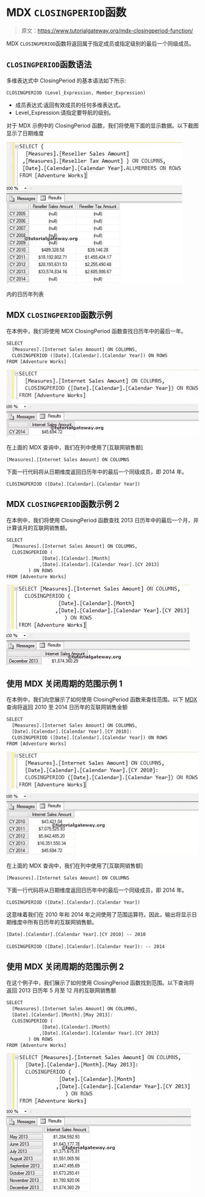 # MDX `CLOSINGPERIOD`函数

> 原文：<https://www.tutorialgateway.org/mdx-closingperiod-function/>

MDX `CLOSINGPERIOD`函数将返回属于指定成员或指定级别的最后一个同级成员。

## `CLOSINGPERIOD`函数语法

多维表达式中 ClosingPeriod 的基本语法如下所示:

```
CLOSINGPERIOD (Level_Expression, Member_Expression)
```

*   成员表达式:返回有效成员的任何多维表达式。
*   Level_Expression:请指定要导航的级别。

对于 MDX 示例中的 ClosingPeriod 函数，我们将使用下面的显示数据。以下截图显示了日期维度

![MDX CLOSINGPERIOD FUNCTION](img/424dd1abf56a523998b5be3003916379.png)

内的日历年列表

## MDX `CLOSINGPERIOD`函数示例

在本例中，我们将使用 MDX ClosingPeriod 函数查找日历年中的最后一年。

```
SELECT 
  [Measures].[Internet Sales Amount] ON COLUMNS,
  CLOSINGPERIOD ([Date].[Calendar].[Calendar Year]) ON ROWS
FROM [Adventure Works]
```

![MDX CLOSINGPERIOD FUNCTION 1](img/8a318362e93a04a786c887bfb08239e4.png)

在上面的 MDX 查询中，我们在列中使用了[互联网销售额]

```
[Measures].[Internet Sales Amount] ON COLUMNS
```

下面一行代码将从日期维度返回日历年中的最后一个同级成员，即 2014 年。

```
CLOSINGPERIOD ([Date].[Calendar].[Calendar Year])
```

## MDX `CLOSINGPERIOD`函数示例 2

在本例中，我们将使用 ClosingPeriod 函数查找 2013 日历年中的最后一个月，并计算该月的互联网销售额。

```
SELECT 
  [Measures].[Internet Sales Amount] ON COLUMNS,
  CLOSINGPERIOD (
             [Date].[Calendar].[Month] 
            ,[Date].[Calendar].[Calendar Year].[CY 2013]
		) ON ROWS
FROM [Adventure Works]

```

![MDX CLOSINGPERIOD FUNCTION 2](img/b706665b90e64c7b030d497e98f6154f.png)

## 使用 MDX 关闭周期的范围示例 1

在本例中，我们向您展示了如何使用 ClosingPeriod 函数来查找范围。以下 [MDX](https://www.tutorialgateway.org/mdx/) 查询将返回 2010 至 2014 日历年的互联网销售金额

```
SELECT 
  [Measures].[Internet Sales Amount] ON COLUMNS,
  [Date].[Calendar].[Calendar Year].[CY 2010]:
  CLOSINGPERIOD ([Date].[Calendar].[Calendar Year]) ON ROWS
FROM [Adventure Works]
```

![MDX CLOSINGPERIOD FUNCTION 3](img/1c1f406313b2a5a69b8325bf2d2588e0.png)

在上面的 MDX 查询中，我们在列中使用了[互联网销售额]

```
[Measures].[Internet Sales Amount] ON COLUMNS
```

下面一行代码将从日期维度返回日历年中的最后一个同级成员，即 2014 年。

```
CLOSINGPERIOD ([Date].[Calendar].[Calendar Year])
```

这意味着我们在 2010 年和 2014 年之间使用了范围运算符。因此，输出将显示日期维度中所有日历年的互联网销售额。

```
[Date].[Calendar].[Calendar Year].[CY 2010] -- 2010

CLOSINGPERIOD ([Date].[Calendar].[Calendar Year]): -- 2014
```

## 使用 MDX 关闭周期的范围示例 2

在这个例子中，我们展示了如何使用 ClosingPeriod 函数找到范围。以下查询将返回 2013 日历年 5 月至 12 月的互联网销售额

```
SELECT 
  [Measures].[Internet Sales Amount] ON COLUMNS,
  [Date].[Calendar].[Month].[May 2013]: 
  CLOSINGPERIOD (
             [Date].[Calendar].[Month] 
            ,[Date].[Calendar].[Calendar Year].[CY 2013]
		) ON ROWS
FROM [Adventure Works]
```

![MDX CLOSINGPERIOD FUNCTION 4](img/e3d67ce56d4f9a45dd500ec475804cd7.png)